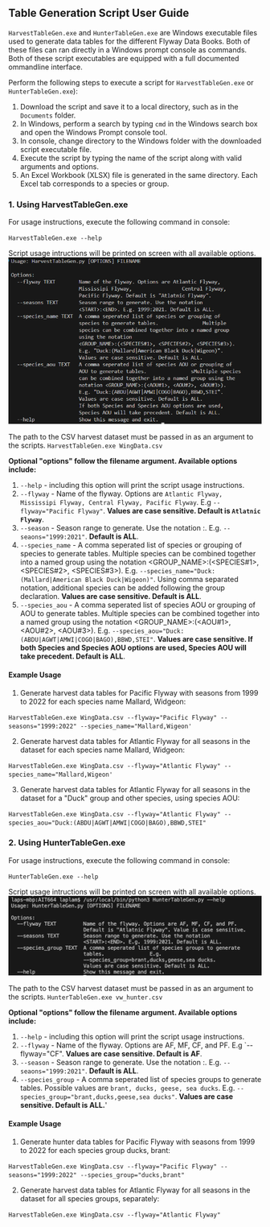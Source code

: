 ## Table Generation Script User Guide

`HarvestTableGen.exe` and `HunterTableGen.exe` are Windows executable files used to generate data tables for the different Flyway Data Books.
Both of these files can ran directly in a Windows prompt console as commands. Both of these script executables are equipped with a full documented ommandline interface.

Perform the following steps to execute a script for `HarvestTableGen.exe` or `HunterTableGen.exe`):
1. Download the script and save it to a local directory, such as in the `Documents` folder.
2. In Windows, perform a search by typing `cmd` in the Windows search box and open the Windows Prompt console tool.
3. In console, change directory to the Windows folder with the downloaded script executable file.
4. Execute the script by typing the name of the script along with valid arguments and options.
5. An Excel Workbook (XLSX) file is generated in the same directory. Each Excel tab corresponds to a species or group.

### 1. Using HarvestTableGen.exe

For usage instructions, execute the following command in console:

`HarvestTableGen.exe --help`

Script usage intructions will be printed on screen with all available options.
![HarvestTableGen Console](/images/harvest_table_gen_console.png)



The path to the CSV harvest dataset must be passed in as an argument to the scripts.
`HarvestTableGen.exe WingData.csv`

**Optional "options" follow the filename argument. Available options include:**
1. `--help` - including this option will print the script usage instructions.
2. `--flyway` - Name of the flyway. Options are `Atlantic Flyway, Mississipi Flyway, Central Flyway, Pacific Flyway`. E.g `--flyway="Pacific Flyway"`. **Values are case sensitive. Default is `Atlatnic Flyway`**.
3. `--season` - Season range to generate. Use the notation <START>:<END>. E.g. `--seaons="1999:2021"`. **Default is ALL**.
4. `--species_name` - A comma seperated list of species or grouping of species to generate tables. Multiple species can be combined together into a named group using the notation <GROUP_NAME>:(<SPECIES#1>, <SPECIES#2>, <SPECIES#3>). E.g. `--species_name="Duck:(Mallard|American Black Duck|Wigeon)"`. Using comma separated notation, additional species can be added following the group declaration. **Values are case sensitive. Default is ALL**.
5. `--species_aou` - A comma seperated list of species AOU or grouping of AOU to generate tables. Multiple species can be combined together into a named group using the notation <GROUP_NAME>:(<AOU#1>, <AOU#2>, <AOU#3>). E.g. `--species_aou="Duck:(ABDU|AGWT|AMWI|COGO|BAGO),BBWD,STEI"`. **Values are case sensitive. If both Species and Species AOU options are used, Species AOU will take precedent. Default is ALL**.

#### Example Usage

1. Generate harvest data tables for Pacific Flyway with seasons from 1999 to 2022 for each species name Mallard, Widgeon:

`HarvestTableGen.exe WingData.csv --flyway="Pacific Flyway" --seasons="1999:2022" --species_name="Mallard,Wigeon'`

2. Generate harvest data tables for Atlantic Flyway for all seasons in the dataset for each species name Mallard, Widgeon:

`HarvestTableGen.exe WingData.csv --flyway="Atlantic Flyway" --species_name="Mallard,Wigeon'`

3. Generate harvest data tables for Atlantic Flyway for all seasons in the dataset for a "Duck" group and other species, using species AOU:

`HarvestTableGen.exe WingData.csv --flyway="Atlantic Flyway" --species_aou="Duck:(ABDU|AGWT|AMWI|COGO|BAGO),BBWD,STEI"`

### 2. Using HunterTableGen.exe

For usage instructions, execute the following command in console:

`HunterTableGen.exe --help`

Script usage intructions will be printed on screen with all available options.
![HunterTableGen Console](/images/hunter_table_gen_console.png)


The path to the CSV harvest dataset must be passed in as an argument to the scripts.
`HunterTableGen.exe vw_hunter.csv`

**Optional "options" follow the filename argument. Available options include:**
1. `--help` - including this option will print the script usage instructions.
2. `--flyway` - Name of the flyway. Options are AF, MF, CF, and PF. E.g `--flyway="CF". **Values are case sensitive. Default is AF**.
3. `--season` - Season range to generate. Use the notation <START>:<END>. E.g. `--seaons="1999:2021"`. **Default is ALL**.
4. `--species_group` - A comma seperated list of species groups to generate tables. Possible values are `brant, ducks, geese, sea ducks`. E.g. `--species_group="brant,ducks,geese,sea ducks"`. **Values are case sensitive. Default is ALL.**'

#### Example Usage

1. Generate hunter data tables for Pacific Flyway with seasons from 1999 to 2022 for each species group ducks, brant:

`HarvestTableGen.exe WingData.csv --flyway="Pacific Flyway" --seasons="1999:2022" --species_group="ducks,brant"`

2. Generate harvest data tables for Atlantic Flyway for all seasons in the dataset for all species groups, separately:

`HarvestTableGen.exe WingData.csv --flyway="Atlantic Flyway"`


